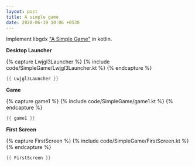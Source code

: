 ```yaml
---
layout: post
title: A simple game
date: 2020-06-19 10:06 +0530
---
```


Implement libgdx ["A Simple Game"](https://github.com/libgdx/libgdx/wiki/A-Simple-Game) in kotlin.

<!--more-->

**Desktop Launcher**

{% capture Lwjgl3Launcher %}
{% include code/SimpleGame/Lwjgl3Launcher.kt %}
{% endcapture %}

``` kotlin
{{ Lwjgl3Launcher }}
```

**Game**

{% capture game1 %}
{% include code/SimpleGame/game1.kt %}
{% endcapture %}

``` kotlin
{{ game1 }}
```

**First Screen**

{% capture FirstScreen %}
{% include code/SimpleGame/FirstScreen.kt %}
{% endcapture %}

``` kotlin
{{ FirstScreen }}
```


